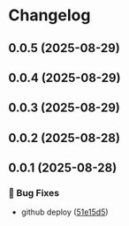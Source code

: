 # Changelog

## 0.0.5 (2025-08-29)

## 0.0.4 (2025-08-29)

## 0.0.3 (2025-08-29)

## 0.0.2 (2025-08-28)

## 0.0.1 (2025-08-28)

### 🐛 Bug Fixes

* github deploy ([51e15d5](https://github.com/oondemand/cst-multimoedas-frontend/commit/51e15d50fa2b99f89b3e19057a1282313f3ef656))
